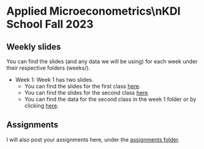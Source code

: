 # Applied Microeconometrics\nKDI School Fall 2023

## Weekly slides

You can find the slides (and any data we will be using) for each week under their respective folders (weeks/).

- Week 1: Week 1 has two slides. 
  - You can find the slides for the first class [here](weeks/week1/week1a.pdf).
  - You can find the slides for the second class [here](weeks/week1/week1b.pdf).
  - You can find the data for the second class in the week 1 folder or by clicking [here](weeks/week1/data.csv).

## Assignments

I will also post your assignments here, under the [assignments folder](assignments/).
 
